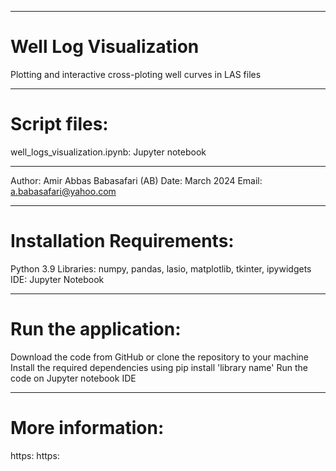 --------------------------------------------------------------------------------------------------------------------------------------
# Well Log Visualization
Plotting and interactive cross-ploting well curves in LAS files

--------------------------------------------------------------------------------------------------------------------------------------
# Script files:
well_logs_visualization.ipynb: Jupyter notebook

--------------------------------------------------------------------------------------------------------------------------------------
Author: Amir Abbas Babasafari (AB)
Date: March 2024
Email: a.babasafari@yahoo.com

--------------------------------------------------------------------------------------------------------------------------------------
# Installation Requirements:
Python 3.9
Libraries: numpy, pandas, lasio, matplotlib, tkinter, ipywidgets
IDE: Jupyter Notebook

--------------------------------------------------------------------------------------------------------------------------------------
# Run the application:
Download the code from GitHub or clone the repository to your machine
Install the required dependencies using pip install 'library name'
Run the code on Jupyter notebook IDE

--------------------------------------------------------------------------------------------------------------------------------------
# More information:
https:
https:

